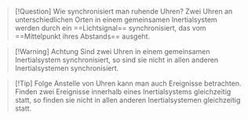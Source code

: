 >[!Question] Wie synchronisiert man ruhende Uhren?
Zwei Uhren an unterschiedlichen Orten in einem gemeinsamen Inertialsystem werden durch ein ==Lichtsignal== synchronisiert, das vom ==Mittelpunkt ihres Abstands== ausgeht.

>[!Warning] Achtung
>Sind zwei Uhren in einem gemeinsamen Inertialsystem synchronisiert, so sind sie nicht in allen anderen Inertialsystemen synchronisiert.

>[!Tip] Folge
>Anstelle von Uhren kann man auch Ereignisse betrachten. Finden zwei Ereignisse innerhalb eines Inertialsystems gleichzeitig statt, so finden sie nicht in allen anderen Inertialsystemen gleichzeitig statt.
